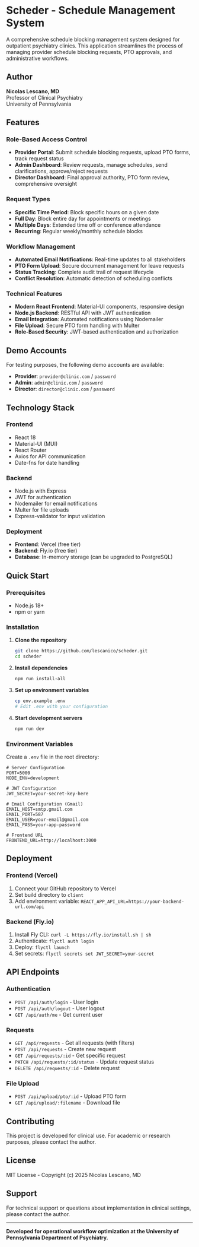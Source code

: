 # Scheder - Schedule Management System

A comprehensive schedule blocking management system designed for outpatient psychiatry clinics. This application streamlines the process of managing provider schedule blocking requests, PTO approvals, and administrative workflows.

## Author

**Nicolas Lescano, MD**  
Professor of Clinical Psychiatry  
University of Pennsylvania

## Features

### Role-Based Access Control
- **Provider Portal**: Submit schedule blocking requests, upload PTO forms, track request status
- **Admin Dashboard**: Review requests, manage schedules, send clarifications, approve/reject requests
- **Director Dashboard**: Final approval authority, PTO form review, comprehensive oversight

### Request Types
- **Specific Time Period**: Block specific hours on a given date
- **Full Day**: Block entire day for appointments or meetings
- **Multiple Days**: Extended time off or conference attendance
- **Recurring**: Regular weekly/monthly schedule blocks

### Workflow Management
- **Automated Email Notifications**: Real-time updates to all stakeholders
- **PTO Form Upload**: Secure document management for leave requests
- **Status Tracking**: Complete audit trail of request lifecycle
- **Conflict Resolution**: Automatic detection of scheduling conflicts

### Technical Features
- **Modern React Frontend**: Material-UI components, responsive design
- **Node.js Backend**: RESTful API with JWT authentication
- **Email Integration**: Automated notifications using Nodemailer
- **File Upload**: Secure PTO form handling with Multer
- **Role-Based Security**: JWT-based authentication and authorization

## Demo Accounts

For testing purposes, the following demo accounts are available:

- **Provider**: `provider@clinic.com` / `password`
- **Admin**: `admin@clinic.com` / `password`
- **Director**: `director@clinic.com` / `password`

## Technology Stack

### Frontend
- React 18
- Material-UI (MUI)
- React Router
- Axios for API communication
- Date-fns for date handling

### Backend
- Node.js with Express
- JWT for authentication
- Nodemailer for email notifications
- Multer for file uploads
- Express-validator for input validation

### Deployment
- **Frontend**: Vercel (free tier)
- **Backend**: Fly.io (free tier)
- **Database**: In-memory storage (can be upgraded to PostgreSQL)

## Quick Start

### Prerequisites
- Node.js 18+
- npm or yarn

### Installation

1. **Clone the repository**
   ```bash
   git clone https://github.com/lescanico/scheder.git
   cd scheder
   ```

2. **Install dependencies**
   ```bash
   npm run install-all
   ```

3. **Set up environment variables**
   ```bash
   cp env.example .env
   # Edit .env with your configuration
   ```

4. **Start development servers**
   ```bash
   npm run dev
   ```

### Environment Variables

Create a `.env` file in the root directory:

```env
# Server Configuration
PORT=5000
NODE_ENV=development

# JWT Configuration
JWT_SECRET=your-secret-key-here

# Email Configuration (Gmail)
EMAIL_HOST=smtp.gmail.com
EMAIL_PORT=587
EMAIL_USER=your-email@gmail.com
EMAIL_PASS=your-app-password

# Frontend URL
FRONTEND_URL=http://localhost:3000
```

## Deployment

### Frontend (Vercel)
1. Connect your GitHub repository to Vercel
2. Set build directory to `client`
3. Add environment variable: `REACT_APP_API_URL=https://your-backend-url.com/api`

### Backend (Fly.io)
1. Install Fly CLI: `curl -L https://fly.io/install.sh | sh`
2. Authenticate: `flyctl auth login`
3. Deploy: `flyctl launch`
4. Set secrets: `flyctl secrets set JWT_SECRET=your-secret`

## API Endpoints

### Authentication
- `POST /api/auth/login` - User login
- `POST /api/auth/logout` - User logout
- `GET /api/auth/me` - Get current user

### Requests
- `GET /api/requests` - Get all requests (with filters)
- `POST /api/requests` - Create new request
- `GET /api/requests/:id` - Get specific request
- `PATCH /api/requests/:id/status` - Update request status
- `DELETE /api/requests/:id` - Delete request

### File Upload
- `POST /api/upload/pto/:id` - Upload PTO form
- `GET /api/upload/:filename` - Download file

## Contributing

This project is developed for clinical use. For academic or research purposes, please contact the author.

## License

MIT License - Copyright (c) 2025 Nicolas Lescano, MD

## Support

For technical support or questions about implementation in clinical settings, please contact the author.

---

**Developed for operational workflow optimization at the University of Pennsylvania Department of Psychiatry.** 